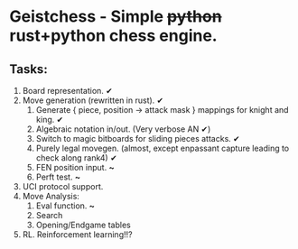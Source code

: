 # Geistchess - Simple <strike>python</strike> rust+python chess engine.
## Tasks:
1. Board representation. ✔
2. Move generation (rewritten in rust). ✔
    1. Generate { piece, position -> attack mask } mappings for knight and king. ✔
    1. Algebraic notation in/out. (Very verbose AN ✔)
    2. Switch to magic bitboards for sliding pieces attacks. ✔
    3. Purely legal movegen. (almost, except enpassant capture leading to check along rank4) ✔
    4. FEN position input. **~**
    4. Perft test. **~**
3. UCI protocol support.
4. Move Analysis:
    1. Eval function. **~**
    2. Search
    3. Opening/Endgame tables
5. RL. Reinforcement learning!!?